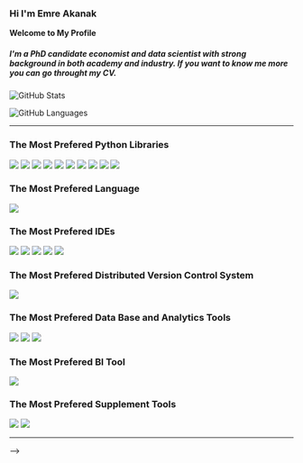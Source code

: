 ### Hi I'm Emre Akanak 


**Welcome to My Profile** 

##### I'm a PhD candidate economist and data scientist with strong background in both academy and industry. If you want to know me more you can go throught my CV.





![GitHub Stats](https://github-readme-stats.vercel.app/api?username=EmreAkanak&thene=radical) 



![GitHub Languages](https://github-readme-stats.vercel.app/api/top-langs/?username=EmreAkanak&show_icons=true&thene=radical)






---------------------------- 

### The Most Prefered Python Libraries

<img src="https://img.shields.io/badge/-PyTorch-EE4C2C?logo=PyTorch&logoColor=fff"> <img src="https://img.shields.io/badge/-TensorFlow-FF6F00?logo=TensorFlow&logoColor=fff"> <img src="https://img.shields.io/badge/-Keras-D00000?logo=Keras&logoColor=fff"> <img src="https://img.shields.io/badge/-scikitlearn-F7931E?logo=scikit-learn&logoColor=fff"> <img src="https://img.shields.io/badge/-Plotly-3F4F75?logo=Plotly&logoColor=fff"> <img src="https://img.shields.io/badge/-Pandas-150458?logo=Pandas&logoColor=fff"> <img src="https://img.shields.io/badge/-NumPy-013243?logo=NumPy&logoColor=fff"> <img src="https://img.shields.io/badge/-SciPy-8CAAE6?logo=SciPy&logoColor=fff"> <img src="https://img.shields.io/badge/-SymPy-3B5526?logo=SymPy&logoColor=fff"> <img src="https://img.shields.io/badge/-OpenCV-5C3EE8?logo=OpenCV&logoColor=fff"> 

### The Most Prefered Language


<p><a href="https://www.python.org"><img src="https://img.shields.io/badge/-Python-3776AB?logo=Python&logoColor=fff"></a></p>


### The Most Prefered IDEs


<img src="https://img.shields.io/badge/-Jupyter-F37636?logo=Jupyter&logoColor=fff"> <img src="https://img.shields.io/badge/-VisualStudioCode-007ACC?logo=VisualStudioCode&logoColor=fff"> <img src="https://img.shields.io/badge/-Anaconda-44A833?logo=Spyder&logoColor=fff"> <img src="https://img.shields.io/badge/-PyCharm-000000?logo=PyCharm&logoColor=fff"> <img src="https://img.shields.io/badge/-Spyder-FF0000?logo=Spyder&logoColor=fff"> 

### The Most Prefered Distributed Version Control System


<img src="https://img.shields.io/badge/-Git-F05032?logo=Git&logoColor=fff"> 

### The Most Prefered Data Base and Analytics Tools

<img src="https://img.shields.io/badge/-PostgreSQL-4169E1?logo=PostgreSQL&logoColor=fff"> 

<img src="https://img.shields.io/badge/-MySQL-4479A1?logo=MySQL&logoColor=fff"> 

<img src="https://img.shields.io/badge/-SQLite-003B57?logo=SQLite&logoColor=fff"> 

### The Most Prefered BI Tool

<img src="https://img.shields.io/badge/-Tableau-e97627?logo=Tableau&logoColor=fff"> 

### The Most Prefered Supplement Tools

<img src="https://img.shields.io/badge/-HTML-e34f26?logo=html5&logoColor=fff"> 

<img src="https://img.shields.io/badge/-MicrosoftExcel-217346?logo=MicrosoftExcel&logoColor=fff"> 

--------- 













-->
